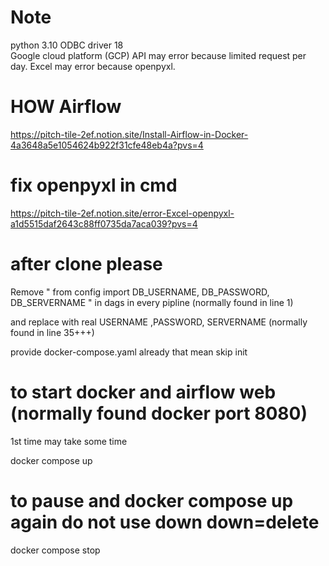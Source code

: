 # Note 
python 3.10
ODBC driver 18  
Google cloud  platform (GCP)
API may error  because  limited request per day.
Excel may error because  openpyxl.

#  HOW Airflow

https://pitch-tile-2ef.notion.site/Install-Airflow-in-Docker-4a3648a5e1054624b922f31cfe48eb4a?pvs=4


# fix openpyxl in cmd

https://pitch-tile-2ef.notion.site/error-Excel-openpyxl-a1d5515daf2643c88ff0735da7aca039?pvs=4

# after clone please

Remove "  from config import DB_USERNAME, DB_PASSWORD, DB_SERVERNAME  " in dags in every pipline  (normally found in line 1)

and replace with real  USERNAME ,PASSWORD, SERVERNAME (normally found in  line 35+++)

provide docker-compose.yaml already that mean skip      init

# to start docker and airflow web  (normally found docker port 8080)
 1st  time may take some time 
 
docker compose up 
  
 # to pause and docker compose up again do not use down  down=delete
 
docker compose stop





